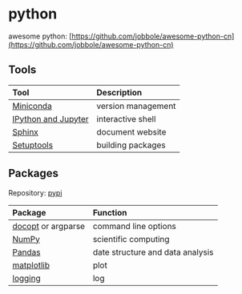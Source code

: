 # python

awesome python: [https://github.com/jobbole/awesome-python-cn](https://github.com/jobbole/awesome-python-cn)

## Tools

| Tool | Description |
| :--- | :--- |
| [Miniconda](https://docs.conda.io/en/latest/miniconda.html) | version management |
| [IPython and Jupyter](https://ipython.org/) | interactive shell |
| [Sphinx](./) | document website |
| [Setuptools](https://setuptools.readthedocs.io/en/latest/) | building packages |

## Packages

Repository: [pypi](https://pypi.org/)

| Package | Function |
| :--- | :--- |
| [docopt](https://pypi.org/project/docopt/) or argparse | command line options |
| [NumPy](https://www.numpy.org/) | scientific computing |
| [Pandas](https://pandas.pydata.org/pandas-docs/stable/) | date structure and data analysis |
| [matplotlib](https://matplotlib.org/) | plot |
| [logging](./) | log |

